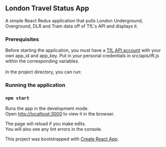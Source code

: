 
## London Travel Status App

A simple React Redux application that pulls London Underground, Overground, DLR and Tram data off of TfL's API and displays it.

### Prerequisites
Before starting the application, you must have a [TfL API account](https://api.tfl.gov.uk) with your own app_id and app_key. Put in your personal credentials in src/apis/tfl.js within the corresponding variables. <br>
<br>
In the project directory, you can run:

### Running the application
### `npm start`

Runs the app in the development mode.<br>
Open [http://localhost:3000](http://localhost:3000) to view it in the browser.

The page will reload if you make edits.<br>
You will also see any lint errors in the console.

This project was bootstrapped with [Create React App](https://github.com/facebook/create-react-app).

